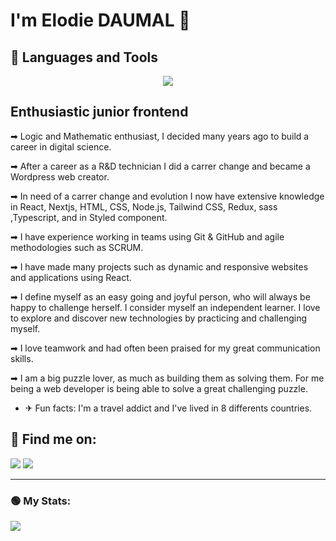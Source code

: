 # I'm Elodie DAUMAL 👋


## 🧰 Languages and Tools

<p align="center">
  <a href="https://skillicons.dev">
    <img src="https://skillicons.dev/icons?i=git,github,react,nextjs,redux,sass,styledcomponents,tailwind,ts,vscode,wordpress" />
  </a>
</p>



## Enthusiastic junior frontend


➡ Logic and Mathematic enthusiast, I decided many years ago to build a career in digital science. 

➡ After a career as a R&D technician I did a carrer change and became a Wordpress web creator.

➡ In need of a carrer change and evolution I now have extensive knowledge in React, Nextjs, HTML, CSS, Node.js, Tailwind CSS, Redux, sass ,Typescript, and in Styled component.

➡ I have experience working in teams using Git & GitHub and agile methodologies such as SCRUM.

➡ I have made many projects such as dynamic and responsive websites and applications using React.

➡ I define myself as an easy going and joyful person, who will always be happy to challenge herself. I consider myself an independent learner. I love to explore and discover new technologies by practicing and challenging myself.

➡ I love teamwork and had often been praised for my great communication skills. 

➡ I am a big puzzle lover, as much as building them as solving them. For me being a web developer is being able to solve a great challenging puzzle. 

  

- ✈ Fun facts: I'm a travel addict and I've lived in 8 differents countries.


## 🔎 Find me on:

<p align="start">
<a align="center" href = "mailto:elodiedaumal@gmail.com"><img src="https://img.shields.io/badge/-Gmail-%23333?style=for-the-badge&logo=gmail&logoColor=white"   target="_blank"></a>
<a align="center" href="https://www.linkedin.com/in/elodie-daumal-90a38b95/" target="blank"><img src="https://img.shields.io/badge/-LinkedIn-%230077B5?style=for-the-badge&logo=linkedin&logoColor=white" target="_blank"></a></p> 



---

### 🟢 My Stats:

<div>
<a href="https://github-readme-stats.vercel.app/api?username=Elodiedaumal">
  <img  align="left" src="https://github-readme-stats.vercel.app/api?username=Elodiedaumal" />
</a>
</div>








 
